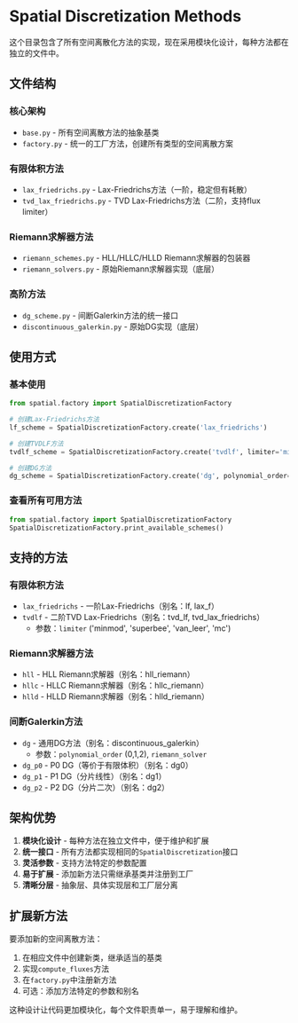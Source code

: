 # Spatial Discretization Methods

这个目录包含了所有空间离散化方法的实现，现在采用模块化设计，每种方法都在独立的文件中。

## 文件结构

### 核心架构
- `base.py` - 所有空间离散方法的抽象基类
- `factory.py` - 统一的工厂方法，创建所有类型的空间离散方案

### 有限体积方法
- `lax_friedrichs.py` - Lax-Friedrichs方法（一阶，稳定但有耗散）
- `tvd_lax_friedrichs.py` - TVD Lax-Friedrichs方法（二阶，支持flux limiter）

### Riemann求解器方法
- `riemann_schemes.py` - HLL/HLLC/HLLD Riemann求解器的包装器
- `riemann_solvers.py` - 原始Riemann求解器实现（底层）

### 高阶方法
- `dg_scheme.py` - 间断Galerkin方法的统一接口
- `discontinuous_galerkin.py` - 原始DG实现（底层）

## 使用方式

### 基本使用
```python
from spatial.factory import SpatialDiscretizationFactory

# 创建Lax-Friedrichs方法
lf_scheme = SpatialDiscretizationFactory.create('lax_friedrichs')

# 创建TVDLF方法
tvdlf_scheme = SpatialDiscretizationFactory.create('tvdlf', limiter='minmod')

# 创建DG方法
dg_scheme = SpatialDiscretizationFactory.create('dg', polynomial_order=2)
```

### 查看所有可用方法
```python
from spatial.factory import SpatialDiscretizationFactory
SpatialDiscretizationFactory.print_available_schemes()
```

## 支持的方法

### 有限体积方法
- `lax_friedrichs` - 一阶Lax-Friedrichs（别名：lf, lax_f）
- `tvdlf` - 二阶TVD Lax-Friedrichs（别名：tvd_lf, tvd_lax_friedrichs）
  - 参数：`limiter` ('minmod', 'superbee', 'van_leer', 'mc')

### Riemann求解器方法
- `hll` - HLL Riemann求解器（别名：hll_riemann）
- `hllc` - HLLC Riemann求解器（别名：hllc_riemann）
- `hlld` - HLLD Riemann求解器（别名：hlld_riemann）

### 间断Galerkin方法
- `dg` - 通用DG方法（别名：discontinuous_galerkin）
  - 参数：`polynomial_order` (0,1,2), `riemann_solver`
- `dg_p0` - P0 DG（等价于有限体积）（别名：dg0）
- `dg_p1` - P1 DG（分片线性）（别名：dg1）
- `dg_p2` - P2 DG（分片二次）（别名：dg2）

## 架构优势

1. **模块化设计** - 每种方法在独立文件中，便于维护和扩展
2. **统一接口** - 所有方法都实现相同的`SpatialDiscretization`接口
3. **灵活参数** - 支持方法特定的参数配置
4. **易于扩展** - 添加新方法只需继承基类并注册到工厂
5. **清晰分层** - 抽象层、具体实现层和工厂层分离

## 扩展新方法

要添加新的空间离散方法：

1. 在相应文件中创建新类，继承适当的基类
2. 实现`compute_fluxes`方法
3. 在`factory.py`中注册新方法
4. 可选：添加方法特定的参数和别名

这种设计让代码更加模块化，每个文件职责单一，易于理解和维护。